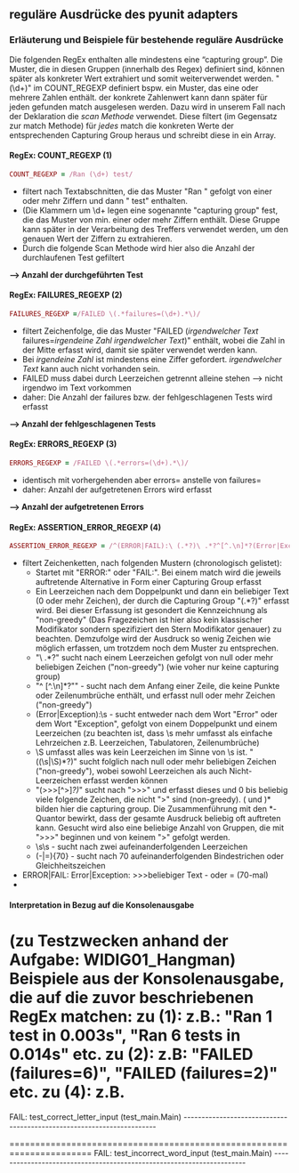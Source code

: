 ## reguläre Ausdrücke des pyunit adapters

### Erläuterung und Beispiele für bestehende reguläre Ausdrücke

Die folgenden RegEx enthalten alle mindestens eine “capturing group”. Die Muster, die in diesen Gruppen (innerhalb des Regex) definiert sind, können später als konkreter Wert extrahiert und somit weiterverwendet werden. "(\d+)" im COUNT_REGEXP definiert bspw. ein Muster, das eine oder mehrere Zahlen enthält. der konkrete Zahlenwert kann dann später für jeden gefunden match ausgelesen werden. 
Dazu wird in unserem Fall nach der Deklaration die _scan Methode_ verwendet. Diese filtert (im Gegensatz zur match Methode) für _jedes_ match die konkreten Werte der entsprechenden Capturing Group heraus und schreibt diese in ein Array. 

#### RegEx: COUNT_REGEXP (1)
```ruby
COUNT_REGEXP = /Ran (\d+) test/
```
* filtert nach Textabschnitten, die das Muster "Ran " gefolgt von einer oder mehr Ziffern und dann " test" enthalten.
* (Die Klammern um \d+ legen eine sogenannte "capturing group" fest, die das Muster von min. einer oder mehr Ziffern enthält. Diese Gruppe kann später in der Verarbeitung des Treffers verwendet werden, um den genauen Wert der Ziffern zu extrahieren.
* Durch die folgende Scan Methode wird hier also die Anzahl der durchlaufenen Test gefiltert

**--> Anzahl der durchgeführten Test**

#### RegEx: FAILURES_REGEXP (2)

```ruby
FAILURES_REGEXP =/FAILED \(.*failures=(\d+).*\)/
```
* filtert Zeichenfolge, die das Muster "FAILED (_irgendwelcher Text_ failures=_irgendeine Zahl_ _irgendwelcher Text_)" enthält, wobei die Zahl in der Mitte erfasst wird, damit sie später verwendet werden kann.
* Bei _irgendeine Zahl_ ist mindestens eine Ziffer gefordert. _irgendwelcher Text_ kann auch nicht vorhanden sein.
* FAILED muss dabei durch Leerzeichen getrennt alleine stehen --> nicht irgendwo im Text vorkommen
* daher: Die Anzahl der failures bzw. der fehlgeschlagenen Tests wird erfasst

**--> Anzahl der fehlgeschlagenen Tests**

#### RegEx: ERRORS_REGEXP (3)
```ruby
ERRORS_REGEXP = /FAILED \(.*errors=(\d+).*\)/
```
* identisch mit vorhergehenden aber errors= anstelle von failures= 
* daher: Anzahl der aufgetretenen Errors wird erfasst

**--> Anzahl der aufgetretenen Errors**

#### RegEx: ASSERTION_ERROR_REGEXP (4)
```ruby
ASSERTION_ERROR_REGEXP = /^(ERROR|FAIL):\ (.*?)\ .*?^[^.\n]*?(Error|Exception):\s((\s|\S)*?)(>>>[^>]*?)*\s\s(-|=){70}/m
```
* filtert Zeichenketten, nach folgenden Mustern (chronologisch gelistet):
    *   Startet mit "ERROR:" oder "FAIL:". Bei einem match wird die jeweils auftretende Alternative in Form einer Capturing Group erfasst
    *   Ein Leerzeichen nach dem Doppelpunkt und dann ein beliebiger Text (0 oder mehr Zeichen), der durch die  Capturing Group "(.*?)" erfasst wird. Bei dieser Erfassung ist gesondert die Kennzeichnung als "non-greedy" (Das Fragezeichen ist hier also kein klassischer Modifikator sondern spezifiziert den Stern Modifikator genauer) zu beachten. Demzufolge wird der Ausdruck so wenig Zeichen wie möglich erfassen, um trotzdem noch dem Muster zu entsprechen. 
    *   "\ .*?" sucht nach einem Leerzeichen gefolgt von null oder mehr beliebigen Zeichen ("non-greedy") (wie voher nur keine capturing group)
    *   "^ [^.\n]*?"" - sucht nach dem Anfang einer Zeile, die keine Punkte oder Zeilenumbrüche enthält, und erfasst null oder mehr Zeichen ("non-greedy")
    *   (Error|Exception):\s - sucht entweder nach dem Wort "Error" oder dem Wort "Exception", gefolgt von einem Doppelpunkt und einem Leerzeichen (zu beachten ist, dass \s mehr umfasst als einfache Lehrzeichen z.B. Leerzeichen, Tabulatoren, Zeilenumbrüche)
    *   \S umfasst alles was kein Leerzeichen im Sinne von \s ist. "((\s|\S)*?)" sucht folglich nach null oder mehr beliebigen Zeichen ("non-greedy"), wobei sowohl Leerzeichen als auch Nicht-Leerzeichen erfasst werden können
    *   "(>>>[^>]*?)*" sucht nach ">>>" und erfasst dieses und 0 bis beliebig viele folgende Zeichen, die nicht ">" sind (non-greedy). ( und )* bilden hier die capturing group. Die Zusammenführung mit den  *-Quantor bewirkt, dass der gesamte Ausdruck beliebig oft auftreten kann. Gesucht wird also eine beliebige Anzahl von Gruppen, die mit ">>>" beginnen und von keinem ">" gefolgt werden.
    *   \s\s - sucht nach zwei aufeinanderfolgenden Leerzeichen
    *   (-|=){70} - sucht nach 70 aufeinanderfolgenden Bindestrichen oder Gleichheitszeichen
* ERROR|FAIL: <beliebiger Text> <beliebiger Text ohne Punkt oder Zeilenumbruch> Error|Exception: <beliebiger Text> >>>beliebiger Text - oder = (70-mal)
* 
#### Interpretation in Bezug auf die Konsolenausgabe 
(zu Testzwecken anhand der Aufgabe: WIDIG01_Hangman)
Beispiele aus der Konsolenausgabe, die auf die zuvor beschriebenen RegEx matchen:
**zu (1):** z.B.: "Ran 1 test in 0.003s", "Ran 6 tests in 0.014s" etc.
**zu (2):** z.B: "FAILED (failures=6)", "FAILED (failures=2)" etc.
**zu (4):** z.B. 
======================================================================
FAIL: test_correct_letter_input (test_main.Main)
\---------------------------------------------------------------------- 

======================================================================
FAIL: test_incorrect_word_input (test_main.Main)
\----------------------------------------------------------------------


